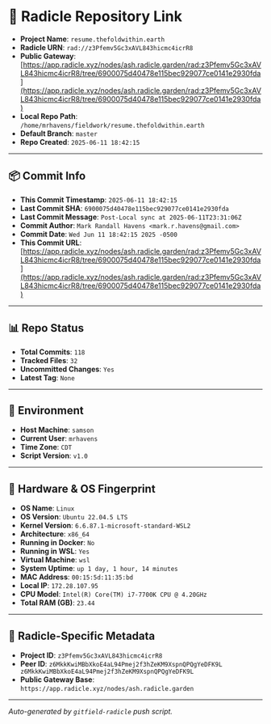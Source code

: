# 🔗 Radicle Repository Link

- **Project Name**: `resume.thefoldwithin.earth`
- **Radicle URN**: `rad://z3Pfemv5Gc3xAVL843hicmc4icrR8`
- **Public Gateway**: [https://app.radicle.xyz/nodes/ash.radicle.garden/rad:z3Pfemv5Gc3xAVL843hicmc4icrR8/tree/6900075d40478e115bec929077ce0141e2930fda](https://app.radicle.xyz/nodes/ash.radicle.garden/rad:z3Pfemv5Gc3xAVL843hicmc4icrR8/tree/6900075d40478e115bec929077ce0141e2930fda)
- **Local Repo Path**: `/home/mrhavens/fieldwork/resume.thefoldwithin.earth`
- **Default Branch**: `master`
- **Repo Created**: `2025-06-11 18:42:15`

---

## 📦 Commit Info

- **This Commit Timestamp**: `2025-06-11 18:42:15`
- **Last Commit SHA**: `6900075d40478e115bec929077ce0141e2930fda`
- **Last Commit Message**: `Post-Local sync at 2025-06-11T23:31:06Z`
- **Commit Author**: `Mark Randall Havens <mark.r.havens@gmail.com>`
- **Commit Date**: `Wed Jun 11 18:42:15 2025 -0500`
- **This Commit URL**: [https://app.radicle.xyz/nodes/ash.radicle.garden/rad:z3Pfemv5Gc3xAVL843hicmc4icrR8/tree/6900075d40478e115bec929077ce0141e2930fda](https://app.radicle.xyz/nodes/ash.radicle.garden/rad:z3Pfemv5Gc3xAVL843hicmc4icrR8/tree/6900075d40478e115bec929077ce0141e2930fda)

---

## 📊 Repo Status

- **Total Commits**: `118`
- **Tracked Files**: `32`
- **Uncommitted Changes**: `Yes`
- **Latest Tag**: `None`

---

## 🧭 Environment

- **Host Machine**: `samson`
- **Current User**: `mrhavens`
- **Time Zone**: `CDT`
- **Script Version**: `v1.0`

---

## 🧬 Hardware & OS Fingerprint

- **OS Name**: `Linux`
- **OS Version**: `Ubuntu 22.04.5 LTS`
- **Kernel Version**: `6.6.87.1-microsoft-standard-WSL2`
- **Architecture**: `x86_64`
- **Running in Docker**: `No`
- **Running in WSL**: `Yes`
- **Virtual Machine**: `wsl`
- **System Uptime**: `up 1 day, 1 hour, 14 minutes`
- **MAC Address**: `00:15:5d:11:35:bd`
- **Local IP**: `172.28.107.95`
- **CPU Model**: `Intel(R) Core(TM) i7-7700K CPU @ 4.20GHz`
- **Total RAM (GB)**: `23.44`

---

## 🌱 Radicle-Specific Metadata

- **Project ID**: `z3Pfemv5Gc3xAVL843hicmc4icrR8`
- **Peer ID**: `z6MkkKwiMBbXkoE4aL94Pmej2f3hZeKM9XspnQPQgYeDFK9L
z6MkkKwiMBbXkoE4aL94Pmej2f3hZeKM9XspnQPQgYeDFK9L`
- **Public Gateway Base**: `https://app.radicle.xyz/nodes/ash.radicle.garden`

---

_Auto-generated by `gitfield-radicle` push script._
